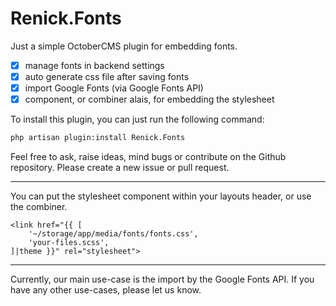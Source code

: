 # Renick.Fonts

Just a simple OctoberCMS plugin for embedding fonts.

- [x] manage fonts in backend settings
- [x] auto generate css file after saving fonts
- [x] import Google Fonts (via Google Fonts API)
- [x] component, or combiner alais, for embedding the stylesheet

To install this plugin, you can just run the following command:
```bash
php artisan plugin:install Renick.Fonts
```

Feel free to ask, raise ideas, mind bugs or contribute on the Github repository. Please create a new issue or pull
request.

---

You can put the stylesheet component within your layouts header, or use the combiner.

```twig
<link href="{{ [
    '~/storage/app/media/fonts/fonts.css',
    'your-files.scss',
]|theme }}" rel="stylesheet">
```

---

Currently, our main use-case is the import by the Google Fonts API.
If you have any other use-cases, please let us know.
